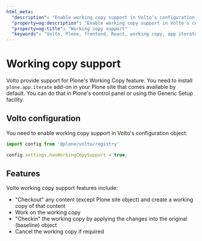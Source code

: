 ```yaml
---
html_meta:
  "description": "Enable working copy support in Volto's configuration object"
  "property=og:description": "Enable working copy support in Volto's configuration object"
  "property=og:title": "Working copy support"
  "keywords": "Volto, Plone, frontend, React, working copy, app iterate"
---
```


# Working copy support

Volto provide support for Plone's Working Copy feature. You need to install `plone.app.iterate` add-on in your Plone site that comes available by default. You can do that in Plone's control panel or using the Generic Setup facility.

## Volto configuration

You need to enable working copy support in Volto's configuration object:

```js
import config from '@plone/volto/registry'

config.settings.hasWorkingCopySupport = true;
```

## Features

Volto working copy support features include:

- "Checkout" any content (except Plone site object) and create a working copy of that content
- Work on the working copy
- "Checkin" the working copy by applying the changes into the original (baseline) object
- Cancel the working copy if required
